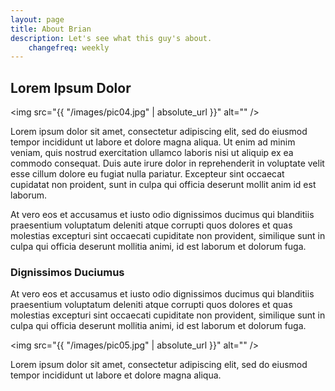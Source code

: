 ```yaml
---
layout: page
title: About Brian
description: Let's see what this guy's about.
    changefreq: weekly
---
```

## Lorem Ipsum Dolor

<span class="image left"><img src="{{ "/images/pic04.jpg" | absolute_url }}" alt="" /></span>

Lorem ipsum dolor sit amet, consectetur adipiscing elit, sed do eiusmod tempor incididunt ut labore et dolore magna aliqua. Ut enim ad minim veniam, quis nostrud exercitation ullamco laboris nisi ut aliquip ex ea commodo consequat. Duis aute irure dolor in reprehenderit in voluptate velit esse cillum dolore eu fugiat nulla pariatur. Excepteur sint occaecat cupidatat non proident, sunt in culpa qui officia deserunt mollit anim id est laborum.

At vero eos et accusamus et iusto odio dignissimos ducimus qui blanditiis praesentium voluptatum deleniti atque corrupti quos dolores et quas molestias excepturi sint occaecati cupiditate non provident, similique sunt in culpa qui officia deserunt mollitia animi, id est laborum et dolorum fuga.

### Dignissimos Duciumus
<div class="box">
  <p>
  At vero eos et accusamus et iusto odio dignissimos ducimus qui blanditiis praesentium voluptatum deleniti atque corrupti quos dolores et quas molestias excepturi sint occaecati cupiditate non provident, similique sunt in culpa qui officia deserunt mollitia animi, id est laborum et dolorum fuga.
  </p>
</div>

<span class="image left"><img src="{{ "/images/pic05.jpg" | absolute_url }}" alt="" /></span>

Lorem ipsum dolor sit amet, consectetur adipiscing elit, sed do eiusmod tempor incididunt ut labore et dolore magna aliqua.